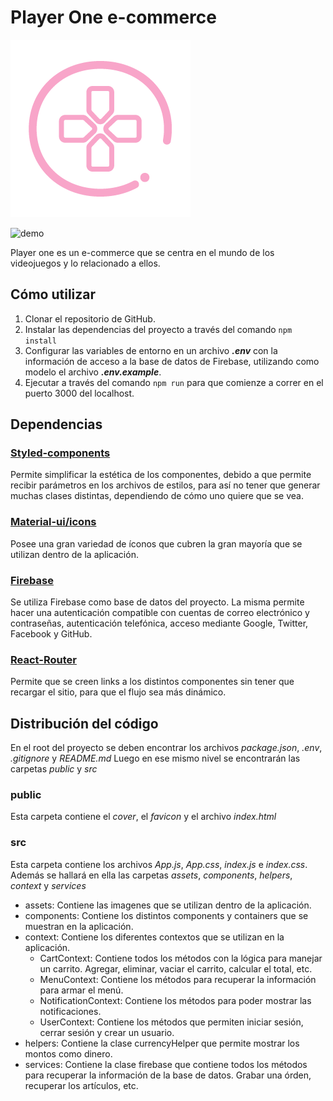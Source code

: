 # Player One e-commerce
![cover](./public/Cover.png)

![demo](https://media.giphy.com/media/OD58HLvGElm19mHMFz/giphy-downsized-large.gif)

Player one es un e-commerce que se centra en el mundo de los videojuegos y lo relacionado a ellos. 

## **Cómo utilizar**
1. Clonar el repositorio de GitHub.
2. Instalar las dependencias del proyecto a través del comando `npm install`
3. Configurar las variables de entorno en un archivo ***.env*** con la información de acceso a la base de datos de Firebase, utilizando como modelo el archivo ***.env.example***. 
4. Ejecutar a través del comando `npm run` para que comienze a correr en el puerto 3000 del localhost.

## **Dependencias**

### [**Styled-components**](https://styled-components.com) 
Permite simplificar la estética de los componentes, debido a que permite recibir parámetros en los archivos de estilos, para así no tener que generar muchas clases distintas, dependiendo de cómo uno quiere que se vea.

### [**Material-ui/icons**](https://www.npmjs.com/package/@material-ui/icons)
Posee una gran variedad de íconos que cubren la gran mayoría que se utilizan dentro de la aplicación. 

### [**Firebase**](https://firebase.google.com/?hl=es)
Se utiliza Firebase como base de datos del proyecto. La misma permite hacer una autenticación compatible con cuentas de correo electrónico y contraseñas, autenticación telefónica, acceso mediante Google, Twitter, Facebook y GitHub.

### [**React-Router**](https://reactrouter.com)
Permite que se creen links a los distintos componentes sin tener que recargar el sitio, para que el flujo sea más dinámico.

## **Distribución del código** 

En el root del proyecto se deben encontrar los archivos *package.json*, *.env*, *.gitignore* y *README.md*
Luego en ese mismo nivel se encontrarán las carpetas *public* y *src*

### **public**
Esta carpeta contiene el *cover*, el *favicon* y el archivo *index.html*

### **src**
Esta carpeta contiene los archivos *App.js*, *App.css*, *index.js* e *index.css*. Además se hallará en ella las carpetas *assets*, *components*, *helpers*, *context* y *services*

- assets: Contiene las imagenes que se utilizan dentro de la aplicación. 
- components: Contiene los distintos components y containers que se muestran en la aplicación. 
- context: Contiene los diferentes contextos que se utilizan en la aplicación. 
    - CartContext: Contiene todos los métodos con la lógica para manejar un carrito. Agregar, eliminar, vaciar el carrito, calcular el total, etc. 
    - MenuContext: Contiene los métodos para recuperar la información para armar el menú. 
    - NotificationContext: Contiene los métodos para poder mostrar las notificaciones. 
    - UserContext: Contiene los métodos que permiten iniciar sesión, cerrar sesión y crear un usuario. 
- helpers: Contiene la clase currencyHelper que permite mostrar los montos como dinero. 
- services: Contiene la clase firebase que contiene todos los métodos para recuperar la información de la base de datos. Grabar una órden, recuperar los artículos, etc. 

